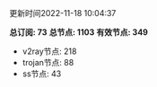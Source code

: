 更新时间2022-11-18 10:04:37

**总订阅: 73**
**总节点: 1103**
**有效节点: 349**
- v2ray节点: 218
- trojan节点: 88
- ss节点: 43
